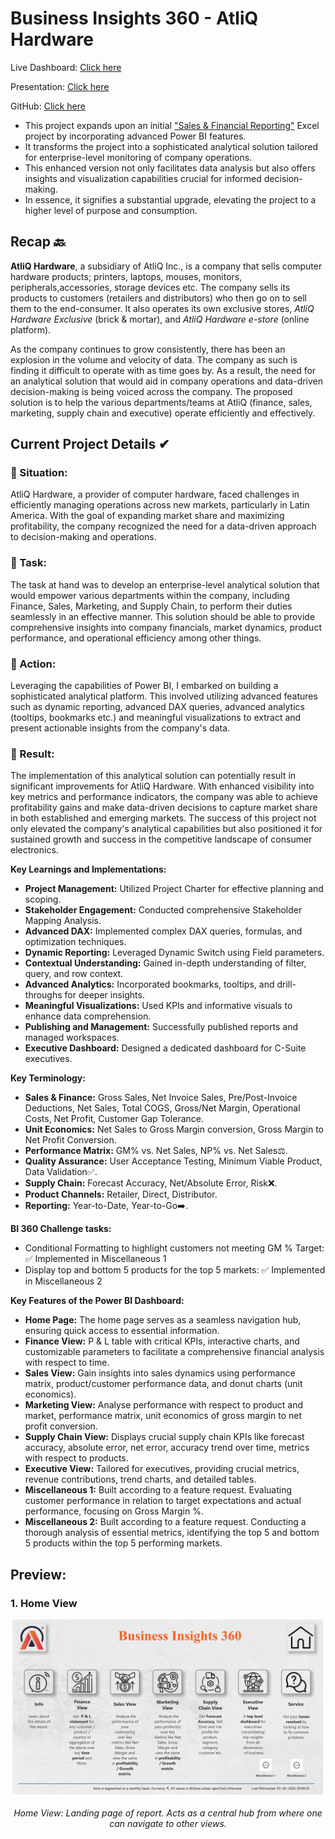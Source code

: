 # **Business Insights 360 - AtliQ Hardware**
Live Dashboard: [Click here](https://bit.ly/3uq6bpd)

Presentation: [Click here](https://1drv.ms/p/s!AmeizOqMR1DEhVGQC1TsS_fhIhI8?e=ZKiAdN)

GitHub: [Click here](https://bit.ly/42vuqiC)

- This project expands upon an initial ["Sales & Financial Reporting"](https://github.com/MayurV19/Excel-Projects/tree/main/Sales%20and%20Financial%20Reporting) Excel project by incorporating advanced Power BI features.
- It transforms the project into a sophisticated analytical solution tailored for enterprise-level monitoring of company operations.
- This enhanced version not only facilitates data analysis but also offers insights and visualization capabilities crucial for informed decision-making.
- In essence, it signifies a substantial upgrade, elevating the project to a higher level of purpose and consumption.



## Recap 🔙 

**AtliQ Hardware**, a subsidiary of AtliQ Inc., is a company that sells computer hardware products;  printers, laptops, mouses, monitors, peripherals,accessories, storage devices etc. The company sells its products to customers (retailers and distributors) who then go on to sell them to the end-consumer. It also operates its own exclusive stores, _AtliQ Hardware Exclusive_ (brick & mortar), and _AtliQ Hardware e-store_ (online platform).

As the company continues to grow consistently, there has been an explosion in the volume and velocity of data. The company as such is finding it difficult to operate with as time goes by. As a result, the need for an analytical solution that would aid in company operations and data-driven decision-making is being voiced across the company. The proposed solution is to help the various departments/teams at AtliQ (finance, sales, marketing, supply chain and executive) operate efficiently and effectively.

## Current Project Details ✔

### 🌟 Situation:
AtliQ Hardware, a provider of computer hardware, faced challenges in efficiently managing operations across new markets, particularly in Latin America. With the goal of expanding market share and maximizing profitability, the company recognized the need for a data-driven approach to decision-making and operations.

### 🌟 Task:
The task at hand was to develop an enterprise-level analytical solution that would empower various departments within the company, including Finance, Sales, Marketing, and Supply Chain, to perform their duties seamlessly in an effective manner. This solution should be able to provide comprehensive insights into company financials, market dynamics, product performance, and operational efficiency among other things.

### 🌟 Action:
Leveraging the capabilities of Power BI, I embarked on building a sophisticated analytical platform. This involved utilizing advanced features such as dynamic reporting, advanced DAX queries, advanced analytics (tooltips, bookmarks etc.) and meaningful visualizations to extract and present actionable insights from the company's data.

### 🌟 Result:
The implementation of this analytical solution can potentially result in significant improvements for AtliQ Hardware. With enhanced visibility into key metrics and performance indicators, the company was able to achieve profitability gains and make data-driven decisions to capture market share in both established and emerging markets. The success of this project not only elevated the company's analytical capabilities but also positioned it for sustained growth and success in the competitive landscape of consumer electronics.

**Key Learnings and Implementations:**

- **Project Management:** Utilized Project Charter for effective planning and scoping.
- **Stakeholder Engagement:** Conducted comprehensive Stakeholder Mapping Analysis.
- **Advanced DAX:** Implemented complex DAX queries, formulas, and optimization techniques.
- **Dynamic Reporting:** Leveraged Dynamic Switch using Field parameters.
- **Contextual Understanding:** Gained in-depth understanding of filter, query, and row context.
- **Advanced Analytics:** Incorporated bookmarks, tooltips, and drill-throughs for deeper insights.
- **Meaningful Visualizations:** Used KPIs and informative visuals to enhance data comprehension.
- **Publishing and Management:** Successfully published reports and managed workspaces.
- **Executive Dashboard:** Designed a dedicated dashboard for C-Suite executives.

**Key Terminology:**

- **Sales & Finance:** Gross Sales, Net Invoice Sales, Pre/Post-Invoice Deductions, Net Sales, Total COGS, Gross/Net Margin, Operational Costs, Net Profit, Customer Gap Tolerance.
- **Unit Economics:** Net Sales to Gross Margin conversion, Gross Margin to Net Profit Conversion.
- **Performance Matrix:** GM% vs. Net Sales, NP% vs. Net Sales⚖️.
- **Quality Assurance:** User Acceptance Testing, Minimum Viable Product, Data Validation✅.
- **Supply Chain:** Forecast Accuracy, Net/Absolute Error, Risk❌.
- **Product Channels:** Retailer, Direct, Distributor.
- **Reporting:** Year-to-Date, Year-to-Go➡️.

**BI 360 Challenge tasks:**

- Conditional Formatting to highlight customers not meeting GM % Target: ✅ Implemented in Miscellaneous 1 
- Display top and bottom 5 products for the top 5 markets: ✅ Implemented in Miscellaneous 2 

**Key Features of the Power BI Dashboard:**

- **Home Page:** The home page serves as a seamless navigation hub, ensuring quick access to essential information.
- **Finance View:** P & L table with critical KPIs, interactive charts, and customizable parameters to facilitate a comprehensive financial analysis with respect to time.
- **Sales View:** Gain insights into sales dynamics using performance matrix, product/customer performance data, and donut charts (unit economics).
- **Marketing View:** Analyse performance with respect to product and market, performance matrix, unit economics of gross margin to net profit conversion.
- **Supply Chain View:** Displays crucial supply chain KPIs like forecast accuracy, absolute error, net error, accuracy trend over time, metrics with respect to products.
- **Executive View:** Tailored for executives, providing crucial metrics, revenue contributions, trend charts, and detailed tables.
- **Miscellaneous 1:** Built according to a feature request. Evaluating customer performance in relation to target expectations and actual performance, focusing on Gross Margin %.
- **Miscellaneous 2:** Built according to a feature request. Conducting a thorough analysis of essential metrics, identifying the top 5 and bottom 5 products within the top 5 performing markets.

## **Preview:**

### 1. Home View
<div align="center">
  <img src="Assets/1.Home.jpg" alt="Image Alt Text" width="750">
  <p><em> Home View: Landing page of report. Acts as a central hub from where one can navigate to other views. </em></p>
</div>
